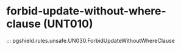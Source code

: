 # forbid-update-without-where-clause (UNT010)

::: pgshield.rules.unsafe.UN030.ForbidUpdateWithoutWhereClause

